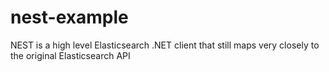 # nest-example
NEST is a high level Elasticsearch .NET client that still maps very closely to the original Elasticsearch API
